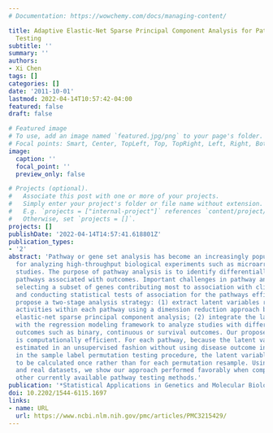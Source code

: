 ```yaml
---
# Documentation: https://wowchemy.com/docs/managing-content/

title: Adaptive Elastic-Net Sparse Principal Component Analysis for Pathway Association
  Testing
subtitle: ''
summary: ''
authors:
- Xi Chen
tags: []
categories: []
date: '2011-10-01'
lastmod: 2022-04-14T10:57:42-04:00
featured: false
draft: false

# Featured image
# To use, add an image named `featured.jpg/png` to your page's folder.
# Focal points: Smart, Center, TopLeft, Top, TopRight, Left, Right, BottomLeft, Bottom, BottomRight.
image:
  caption: ''
  focal_point: ''
  preview_only: false

# Projects (optional).
#   Associate this post with one or more of your projects.
#   Simply enter your project's folder or file name without extension.
#   E.g. `projects = ["internal-project"]` references `content/project/deep-learning/index.md`.
#   Otherwise, set `projects = []`.
projects: []
publishDate: '2022-04-14T14:57:41.618801Z'
publication_types:
- '2'
abstract: 'Pathway or gene set analysis has become an increasingly popular approach
  for analyzing high-throughput biological experiments such as microarray gene expression
  studies. The purpose of pathway analysis is to identify differentially expressed
  pathways associated with outcomes. Important challenges in pathway analysis are
  selecting a subset of genes contributing most to association with clinical phenotypes
  and conducting statistical tests of association for the pathways efficiently. We
  propose a two-stage analysis strategy: (1) extract latent variables representing
  activities within each pathway using a dimension reduction approach based on adaptive
  elastic-net sparse principal component analysis; (2) integrate the latent variables
  with the regression modeling framework to analyze studies with different types of
  outcomes such as binary, continuous or survival outcomes. Our proposed approach
  is computationally efficient. For each pathway, because the latent variables are
  estimated in an unsupervised fashion without using disease outcome information,
  in the sample label permutation testing procedure, the latent variables only need
  to be calculated once rather than for each permutation resample. Using both simulated
  and real datasets, we show our approach performed favorably when compared with five
  other currently available pathway testing methods.'
publication: '*Statistical Applications in Genetics and Molecular Biology*'
doi: 10.2202/1544-6115.1697
links:
- name: URL
  url: https://www.ncbi.nlm.nih.gov/pmc/articles/PMC3215429/
---
```


